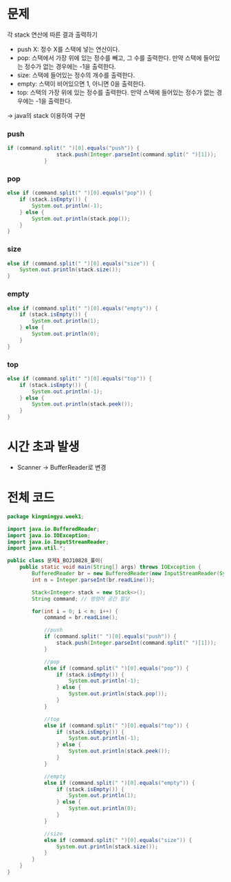 # 문제
각 stack 연산에 따른 결과 출력하기
- push X: 정수 X를 스택에 넣는 연산이다.
- pop: 스택에서 가장 위에 있는 정수를 빼고, 그 수를 출력한다. 만약 스택에 들어있는 정수가 없는 경우에는 -1을 출력한다.
- size: 스택에 들어있는 정수의 개수를 출력한다.
- empty: 스택이 비어있으면 1, 아니면 0을 출력한다.
- top: 스택의 가장 위에 있는 정수를 출력한다. 만약 스택에 들어있는 정수가 없는 경우에는 -1을 출력한다.

-> java의 stack 이용하여 구현

### push
```java
if (command.split(" ")[0].equals("push")) {
                stack.push(Integer.parseInt(command.split(" ")[1]));
            }
```
### pop
```java
else if (command.split(" ")[0].equals("pop")) {
    if (stack.isEmpty()) {
        System.out.println(-1);
    } else {
        System.out.println(stack.pop());
    }
}
```

### size
```java
else if (command.split(" ")[0].equals("size")) {
    System.out.println(stack.size());
}
```

### empty
```java
else if (command.split(" ")[0].equals("empty")) {
    if (stack.isEmpty()) {
        System.out.println(1);
    } else {
        System.out.println(0);
    }
}
```

### top
```java
else if (command.split(" ")[0].equals("top")) {
    if (stack.isEmpty()) {
        System.out.println(-1);
    } else {
        System.out.println(stack.peek());
    }
}
```


# 시간 초과 발생
- Scanner -> BufferReader로 변경

# 전체 코드
```java
package kingmingyu.week1;

import java.io.BufferedReader;
import java.io.IOException;
import java.io.InputStreamReader;
import java.util.*;

public class 문제1_BOJ10828_풀이{
    public static void main(String[] args) throws IOException {
        BufferedReader br = new BufferedReader(new InputStreamReader(System.in));
        int n = Integer.parseInt(br.readLine());

        Stack<Integer> stack = new Stack<>();
        String command; // 명령어 공간 할당

        for(int i = 0; i < n; i++) {
            command = br.readLine();

            //push
            if (command.split(" ")[0].equals("push")) {
                stack.push(Integer.parseInt(command.split(" ")[1]));
            }

            //pop
            else if (command.split(" ")[0].equals("pop")) {
                if (stack.isEmpty()) {
                    System.out.println(-1);
                } else {
                    System.out.println(stack.pop());
                }
            }

            //top
            else if (command.split(" ")[0].equals("top")) {
                if (stack.isEmpty()) {
                    System.out.println(-1);
                } else {
                    System.out.println(stack.peek());
                }
            }

            //empty
            else if (command.split(" ")[0].equals("empty")) {
                if (stack.isEmpty()) {
                    System.out.println(1);
                } else {
                    System.out.println(0);
                }
            }

            //size
            else if (command.split(" ")[0].equals("size")) {
                System.out.println(stack.size());
            }
        }
    }
}
```
